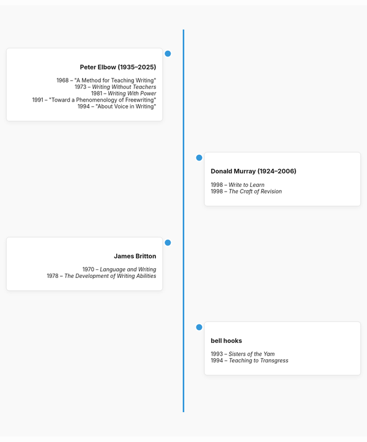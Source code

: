 <style>
.timeline-container {
  position: relative;
  width: 100%;
  margin: 2rem 0;
  padding: 2rem 0;
}
.timeline-container::before {
  content: '';
  position: absolute;
  top: 0;
  left: 50%;
  width: 4px;
  height: 100%;
  background-color: #3498db;
  transform: translateX(-50%);
  z-index: 0;
}

.timeline-entry {
  width: 46%;
  padding: 1rem;
  position: relative;
  margin-bottom: 3rem;
  box-sizing: border-box;
}

.timeline-entry .content {
  background: #fff;
  border: 1px solid #ddd;
  border-radius: 8px;
  padding: 1rem;
  box-shadow: 0 4px 12px rgba(0, 0, 0, 0.05);
}

.timeline-entry::before {
  content: '';
  position: absolute;
  top: 20px;
  width: 16px;
  height: 16px;
  background: #3498db;
  border: 3px solid #fff;
  border-radius: 50%;
  z-index: 1;
}

.timeline-entry.left {
  float: left;
  clear: both;
  text-align: right;
}
.timeline-entry.left::before {
  right: -8px;
}

.timeline-entry.right {
  float: right;
  clear: both;
  text-align: left;
}
.timeline-entry.right::before {
  left: -8px;
}

/* Clearfix */
.timeline-container::after {
  content: "";
  display: table;
  clear: both;
}

/* Responsive */
@media (max-width: 768px) {
  .timeline-entry {
    width: 100%;
    float: none;
    text-align: left !important;
    padding-left: 3rem;
  }
  .timeline-entry::before {
    left: 16px !important;
    right: auto !important;
  }
  .timeline-container::before {
    left: 20px;
  }
}
</style>

<style>
/* Override Hyde's narrow post content for timeline */
.timeline-wrapper {
  width: 100vw;
  position: relative;
  left: 50%;
  right: 50%;
  margin-left: -50vw;
  margin-right: -50vw;
  background: #f9f9f9;
  padding: 2rem 0;
}
</style>

<div class="timeline-wrapper">
  <!-- your .timeline-container and timeline entries go here -->

<div class="timeline-container">

  <div class="timeline-entry left">
    <div class="content">
      <h3>Peter Elbow (1935–2025)</h3>
      <p>1968 – "A Method for Teaching Writing"<br>
         1973 – <em>Writing Without Teachers</em><br>
         1981 – <em>Writing With Power</em><br>
         1991 – "Toward a Phenomenology of Freewriting"<br>
         1994 – "About Voice in Writing"
      </p>
    </div>
  </div>

  <div class="timeline-entry right">
    <div class="content">
      <h3>Donald Murray (1924–2006)</h3>
      <p>1998 – <em>Write to Learn</em><br>
         1998 – <em>The Craft of Revision</em>
      </p>
    </div>
  </div>

  <div class="timeline-entry left">
    <div class="content">
      <h3>James Britton</h3>
      <p>1970 – <em>Language and Writing</em><br>
         1978 – <em>The Development of Writing Abilities</em>
      </p>
    </div>
  </div>

  <div class="timeline-entry right">
    <div class="content">
      <h3>bell hooks</h3>
      <p>1993 – <em>Sisters of the Yam</em><br>
         1994 – <em>Teaching to Transgress</em>
      </p>
    </div>
  </div>

</div>
</div>
